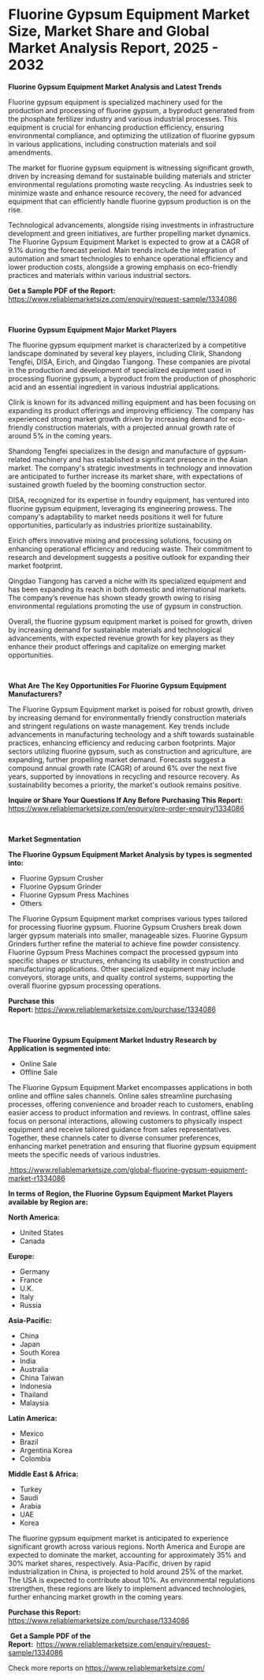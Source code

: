 <p><h1>Fluorine Gypsum Equipment Market Size, Market Share and Global Market Analysis Report, 2025 - 2032</h1></p><p><strong>Fluorine Gypsum Equipment Market Analysis and Latest Trends</strong></p>
<p><p>Fluorine gypsum equipment is specialized machinery used for the production and processing of fluorine gypsum, a byproduct generated from the phosphate fertilizer industry and various industrial processes. This equipment is crucial for enhancing production efficiency, ensuring environmental compliance, and optimizing the utilization of fluorine gypsum in various applications, including construction materials and soil amendments.</p><p>The market for fluorine gypsum equipment is witnessing significant growth, driven by increasing demand for sustainable building materials and stricter environmental regulations promoting waste recycling. As industries seek to minimize waste and enhance resource recovery, the need for advanced equipment that can efficiently handle fluorine gypsum production is on the rise. </p><p>Technological advancements, alongside rising investments in infrastructure development and green initiatives, are further propelling market dynamics. The Fluorine Gypsum Equipment Market is expected to grow at a CAGR of 9.1% during the forecast period. Main trends include the integration of automation and smart technologies to enhance operational efficiency and lower production costs, alongside a growing emphasis on eco-friendly practices and materials within various industrial sectors.</p></p>
<p><strong>Get a Sample PDF of the Report:&nbsp;</strong> <a href="https://www.reliablemarketsize.com/enquiry/request-sample/1334086?utm_campaign=2773&utm_medium=2&utm_source=Github&utm_content=ia&utm_term=24032025&utm_id=fluorine-gypsum-equipment">https://www.reliablemarketsize.com/enquiry/request-sample/1334086</a></p>
<p>&nbsp;</p>
<p><strong>Fluorine Gypsum Equipment Major Market Players</strong></p>
<p><p>The fluorine gypsum equipment market is characterized by a competitive landscape dominated by several key players, including Clirik, Shandong Tengfei, DISA, Eirich, and Qingdao Tiangong. These companies are pivotal in the production and development of specialized equipment used in processing fluorine gypsum, a byproduct from the production of phosphoric acid and an essential ingredient in various industrial applications.</p><p>Clirik is known for its advanced milling equipment and has been focusing on expanding its product offerings and improving efficiency. The company has experienced strong market growth driven by increasing demand for eco-friendly construction materials, with a projected annual growth rate of around 5% in the coming years.</p><p>Shandong Tengfei specializes in the design and manufacture of gypsum-related machinery and has established a significant presence in the Asian market. The company's strategic investments in technology and innovation are anticipated to further increase its market share, with expectations of sustained growth fueled by the booming construction sector.</p><p>DISA, recognized for its expertise in foundry equipment, has ventured into fluorine gypsum equipment, leveraging its engineering prowess. The company's adaptability to market needs positions it well for future opportunities, particularly as industries prioritize sustainability.</p><p>Eirich offers innovative mixing and processing solutions, focusing on enhancing operational efficiency and reducing waste. Their commitment to research and development suggests a positive outlook for expanding their market footprint.</p><p>Qingdao Tiangong has carved a niche with its specialized equipment and has been expanding its reach in both domestic and international markets. The company’s revenue has shown steady growth owing to rising environmental regulations promoting the use of gypsum in construction.</p><p>Overall, the fluorine gypsum equipment market is poised for growth, driven by increasing demand for sustainable materials and technological advancements, with expected revenue growth for key players as they enhance their product offerings and capitalize on emerging market opportunities.</p></p>
<p>&nbsp;</p>
<p><strong>What Are The Key Opportunities For Fluorine Gypsum Equipment Manufacturers?</strong></p>
<p><p>The Fluorine Gypsum Equipment market is poised for robust growth, driven by increasing demand for environmentally friendly construction materials and stringent regulations on waste management. Key trends include advancements in manufacturing technology and a shift towards sustainable practices, enhancing efficiency and reducing carbon footprints. Major sectors utilizing fluorine gypsum, such as construction and agriculture, are expanding, further propelling market demand. Forecasts suggest a compound annual growth rate (CAGR) of around 6% over the next five years, supported by innovations in recycling and resource recovery. As sustainability becomes a priority, the market's outlook remains positive.</p></p>
<p><strong>Inquire or Share Your Questions If Any Before Purchasing This Report:</strong> <a href="https://www.reliablemarketsize.com/enquiry/pre-order-enquiry/1334086?utm_campaign=2773&utm_medium=2&utm_source=Github&utm_content=ia&utm_term=24032025&utm_id=fluorine-gypsum-equipment">https://www.reliablemarketsize.com/enquiry/pre-order-enquiry/1334086</a></p>
<p>&nbsp;</p>
<p><strong>Market Segmentation</strong></p>
<p><strong>The Fluorine Gypsum Equipment Market Analysis by types is segmented into:</strong></p>
<p><ul><li>Fluorine Gypsum Crusher</li><li>Fluorine Gypsum Grinder</li><li>Fluorine Gypsum Press Machines</li><li>Others</li></ul></p>
<p><p>The Fluorine Gypsum Equipment market comprises various types tailored for processing fluorine gypsum. Fluorine Gypsum Crushers break down larger gypsum materials into smaller, manageable sizes. Fluorine Gypsum Grinders further refine the material to achieve fine powder consistency. Fluorine Gypsum Press Machines compact the processed gypsum into specific shapes or structures, enhancing its usability in construction and manufacturing applications. Other specialized equipment may include conveyors, storage units, and quality control systems, supporting the overall fluorine gypsum processing operations.</p></p>
<p><strong>Purchase this Report:&nbsp;</strong><a href="https://www.reliablemarketsize.com/purchase/1334086?utm_campaign=2773&utm_medium=2&utm_source=Github&utm_content=ia&utm_term=24032025&utm_id=fluorine-gypsum-equipment">https://www.reliablemarketsize.com/purchase/1334086</a></p>
<p>&nbsp;</p>
<p><strong>The Fluorine Gypsum Equipment Market Industry Research by Application is segmented into:</strong></p>
<p><ul><li>Online Sale</li><li>Offline Sale</li></ul></p>
<p><p>The Fluorine Gypsum Equipment Market encompasses applications in both online and offline sales channels. Online sales streamline purchasing processes, offering convenience and broader reach to customers, enabling easier access to product information and reviews. In contrast, offline sales focus on personal interactions, allowing customers to physically inspect equipment and receive tailored guidance from sales representatives. Together, these channels cater to diverse consumer preferences, enhancing market penetration and ensuring that fluorine gypsum equipment meets the specific needs of various industries.</p></p>
<p><a href="https://www.reliablemarketsize.com/global-fluorine-gypsum-equipment-market-r1334086?utm_campaign=2773&utm_medium=2&utm_source=Github&utm_content=ia&utm_term=24032025&utm_id=fluorine-gypsum-equipment">&nbsp;https://www.reliablemarketsize.com/global-fluorine-gypsum-equipment-market-r1334086</a></p>
<p><strong>In terms of Region, the Fluorine Gypsum Equipment Market Players available by Region are:</strong></p>
<p>
    <p> <strong> North America: </strong>
        <ul>
            <li>United States</li>
            <li>Canada</li>
        </ul>
        </p> 
    <p> <strong> Europe: </strong>
        <ul>
            <li>Germany</li>
            <li>France</li>
            <li>U.K.</li>
            <li>Italy</li>
            <li>Russia</li>
        </ul>
        </p> 
    <p> <strong> Asia-Pacific: </strong>
        <ul>
            <li>China</li>
            <li>Japan</li>
            <li>South Korea</li>
            <li>India</li>
            <li>Australia</li>
            <li>China Taiwan</li>
            <li>Indonesia</li>
            <li>Thailand</li>
            <li>Malaysia</li>
        </ul>
        </p> 
    <p> <strong> Latin America: </strong>
        <ul>
            <li>Mexico</li>
            <li>Brazil</li>
            <li>Argentina Korea</li>
            <li>Colombia</li>
        </ul>
        </p> 
    <p> <strong> Middle East & Africa: </strong>
        <ul>
            <li>Turkey</li>
            <li>Saudi</li>
            <li>Arabia</li>
            <li>UAE</li>
            <li>Korea</li>
        </ul>
    </p>
    </p>
<p><p>The fluorine gypsum equipment market is anticipated to experience significant growth across various regions. North America and Europe are expected to dominate the market, accounting for approximately 35% and 30% market shares, respectively. Asia-Pacific, driven by rapid industrialization in China, is projected to hold around 25% of the market. The USA is expected to contribute about 10%. As environmental regulations strengthen, these regions are likely to implement advanced technologies, further enhancing market growth in the coming years.</p></p>
<p><strong>Purchase this Report: </strong><a href="https://www.reliablemarketsize.com/purchase/1334086?utm_campaign=2773&utm_medium=2&utm_source=Github&utm_content=ia&utm_term=24032025&utm_id=fluorine-gypsum-equipment">https://www.reliablemarketsize.com/purchase/1334086</a></p>
<p>&nbsp;<strong>Get a Sample PDF of the Report:&nbsp;&nbsp;</strong><a href="https://www.reliablemarketsize.com/enquiry/request-sample/1334086?utm_campaign=2773&utm_medium=2&utm_source=Github&utm_content=ia&utm_term=24032025&utm_id=fluorine-gypsum-equipment">https://www.reliablemarketsize.com/enquiry/request-sample/1334086</a></p>
<p><strong></strong></p>
<p>Check more reports on <a href="https://www.reliablemarketsize.com/?utm_campaign=2773&utm_medium=2&utm_source=Github&utm_content=ia&utm_term=24032025&utm_id=fluorine-gypsum-equipment">https://www.reliablemarketsize.com/</a></p>